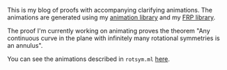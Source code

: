 This is my blog of proofs with accompanying clarifying animations. The animations are
generated using my [animation library](https://github.com/imeckler/compellingproof)
and my [FRP library](https://github.com/imeckler/ocamlfrp).

The proof I'm currently working on animating proves the theorem
"Any continuous curve in the plane with infinitely many rotational symmetries is
an annulus".

You can see the animations described in `rotsym.ml` [here](http://jsfiddle.net/k3fsw/).
